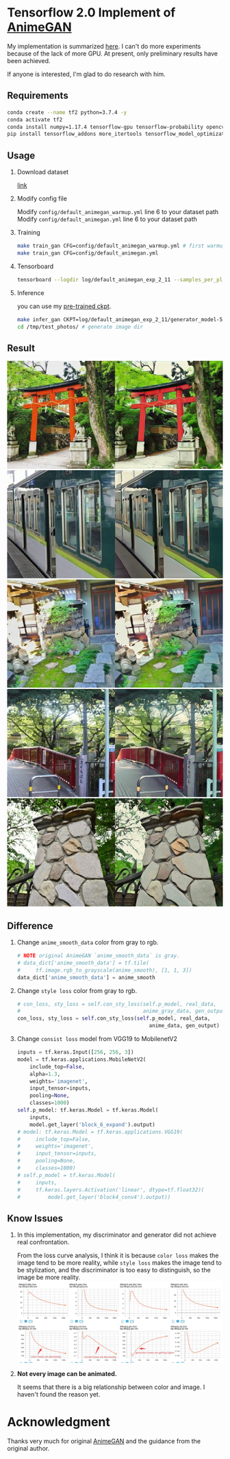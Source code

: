 # Tensorflow 2.0 Implement of [AnimeGAN](https://github.com/TachibanaYoshino/AnimeGAN)

My implementation is summarized [here](https://zhen8838.github.io/2020/04/20/animegan/). I can't do more experiments because of the lack of more GPU. At present, only preliminary results have been achieved.

If anyone is interested, I'm glad to do research with him.

## Requirements

```sh
conda create --name tf2 python=3.7.4 -y
conda activate tf2
conda install numpy=1.17.4 tensorflow-gpu tensorflow-probability opencv tqdm toolz PyYAML -y
pip install tensorflow_addons more_itertools tensorflow_model_optimization
```

## Usage

1.  Download dataset
    
    [link](https://github.com/TachibanaYoshino/AnimeGAN/releases/tag/dataset-1)
    
2.  Modify config file

    Modify `config/default_animegan_warmup.yml` line 6 to your dataset path
    Modify `config/default_animegan.yml` line 6 to your dataset path
    
3.  Training

    ```sh
    make train_gan CFG=config/default_animegan_warmup.yml # first warmup
    make train_gan CFG=config/default_animegan.yml
    ```
4.  Tensorboard

    ```sh
    tensorboard --logdir log/default_animegan_exp_2_11 --samples_per_plugin images=0
    ```
    
5.  Inference

    you can use my [pre-trained ckpt](https://github.com/zhen8838/AnimeGAN/releases/tag/0.1).
    ```sh
    make infer_gan CKPT=log/default_animegan_exp_2_11/generator_model-50.h5 IMG=xxxxx/animedataset/test/real
    cd /tmp/test_photos/ # generate image dir
    ```

## Result

![](asset/3.jpg)
![](asset/5.jpg)
![](asset/6.jpg)
![](asset/7.jpg)
![](asset/16.jpg)

## Difference

1.  Change `anime_smooth_data` color from gray to rgb.

    ```python
    # NOTE original AnimeGAN `anime_smooth_data` is gray.
    # data_dict['anime_smooth_data'] = tf.tile(
    #     tf.image.rgb_to_grayscale(anime_smooth), [1, 1, 3])
    data_dict['anime_smooth_data'] = anime_smooth
    ```

2.  Change `style loss` color from gray to rgb.

    ```python
    # con_loss, sty_loss = self.con_sty_loss(self.p_model, real_data,
    #                                        anime_gray_data, gen_output)
    con_loss, sty_loss = self.con_sty_loss(self.p_model, real_data,
                                               anime_data, gen_output)
    ```
    
3.  Change `consist loss` model from VGG19 to MobilenetV2

    ```python
    inputs = tf.keras.Input([256, 256, 3])
    model = tf.keras.applications.MobileNetV2(
        include_top=False,
        alpha=1.3,
        weights='imagenet',
        input_tensor=inputs,
        pooling=None,
        classes=1000)
    self.p_model: tf.keras.Model = tf.keras.Model(
        inputs,
        model.get_layer('block_6_expand').output)
    # model: tf.keras.Model = tf.keras.applications.VGG19(
    #     include_top=False,
    #     weights='imagenet',
    #     input_tensor=inputs,
    #     pooling=None,
    #     classes=1000)
    # self.p_model = tf.keras.Model(
    #     inputs,
    #     tf.keras.layers.Activation('linear', dtype=tf.float32)(
    #         model.get_layer('block4_conv4').output))
    ```

## Know Issues

1.  In this implementation, my discriminator and generator did not achieve real confrontation.
   
    From the loss curve analysis, I think it is because `color loss` makes the image tend to be more reality, while `style loss` makes the image tend to be stylization, and the discriminator is too easy to distinguish, so the image be more reality.
    ![](asset/losses.jpg)
    
2.  **Not every image can be animated.** 

    It seems that there is a big relationship between color and image. I haven't found the reason yet.

# Acknowledgment

Thanks very much for original [AnimeGAN](https://github.com/TachibanaYoshino/AnimeGAN) and the guidance from the original author.